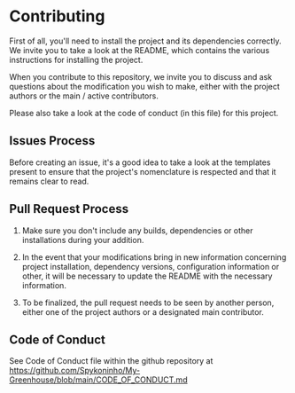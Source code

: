# Contributing

First of all, you'll need to install the project and its dependencies correctly. 
We invite you to take a look at the README, which contains the various instructions for installing the project.

When you contribute to this repository, we invite you to discuss and ask questions about the modification you wish to make, either with the project authors or the main / active contributors.

Please also take a look at the code of conduct (in this file) for this project.

## Issues Process

Before creating an issue, it's a good idea to take a look at the templates present to ensure that the project's nomenclature is respected and that it remains clear to read.

## Pull Request Process

1. Make sure you don't include any builds, dependencies or other installations during your addition.

2. In the event that your modifications bring in new information concerning project installation, dependency versions, configuration information or other, it will be necessary to update the README with the necessary information.

3. To be finalized, the pull request needs to be seen by another person, either one of the project authors or a designated main contributor.

## Code of Conduct

See Code of Conduct file within the github repository at https://github.com/Spykoninho/My-Greenhouse/blob/main/CODE_OF_CONDUCT.md
